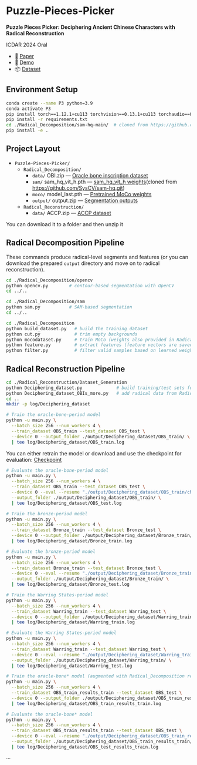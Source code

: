# Puzzle-Pieces-Picker

**Puzzle Pieces Picker: Deciphering Ancient Chinese Characters with Radical Reconstruction**

ICDAR 2024 Oral
- 📄 [Paper](https://arxiv.org/abs/2406.03019)
- 🧪 [Demo](http://vlrlabmonkey.xyz:7684)
- 📦 [Dataset](https://huggingface.co/datasets/wpj20000/P3)

## Environment Setup
```bash
conda create --name P3 python=3.9
conda activate P3
pip install torch==1.12.1+cu113 torchvision==0.13.1+cu113 torchaudio==0.12.1 --extra-index-url https://download.pytorch.org/whl/cu113
pip install -r requirements.txt
cd ./Radical_Decomposition/sam-hq-main/  # cloned from https://github.com/SysCV/sam-hq.git
pip install -e .
```

## Project Layout
- `Puzzle-Pieces-Picker/`
  - `Radical_Decomposition/`
    - `data/` OBI.zip — [Oracle bone inscription dataset](https://huggingface.co/datasets/wpj20000/P3/tree/main/Radical_Decomposition/data)
    - `sam/` sam_hq_vit_h.pth — [sam_hq_vit_h weights](https://huggingface.co/datasets/wpj20000/P3/tree/main/Radical_Decomposition/sam)(cloned from https://github.com/SysCV/sam-hq.git)
    - `moco/` model_last.pth — [Pretrained MoCo weights](https://huggingface.co/datasets/wpj20000/P3/tree/main/Radical_Decomposition/moco)
    - `output/` output.zip — [Segmentation outputs](https://huggingface.co/datasets/wpj20000/P3/tree/main/Radical_Decomposition/output)
  - `Radical_Reconstruction/`
    - `data/` ACCP.zip — [ACCP dataset](https://huggingface.co/datasets/wpj20000/P3/tree/main/Radical_Reconstruction/data)

You can download it to a folder and then unzip it

## Radical Decomposition Pipeline
These commands produce radical-level segments and features (or you can download the prepared `output` directory and move on to radical reconstruction).

```bash
cd ./Radical_Decomposition/opencv
python opencv.py        # contour-based segmentation with OpenCV
cd ../..
```

```bash
cd ./Radical_Decomposition/sam
python sam.py           # SAM-based segmentation
cd ../..
```

```bash
cd ./Radical_Decomposition
python build_dataset.py   # build the training dataset
python cut.py             # trim empty backgrounds
python mocodataset.py     # train MoCo (weights also provided in Radical_Decomposition/moco)
python feature.py         # extract features (feature vectors are saved under output)
python filter.py          # filter valid samples based on learned weights
```

## Radical Reconstruction Pipeline

```bash
cd ./Radical_Reconstruction/Dataset_Generation
python Deciphering_dataset.py             # build training/test sets for different historical periods
python Deciphering_dataset_OBIs_more.py   # add radical data from Radical_Decomposition
cd ..
mkdir -p log/Deciphering_dataset
```


```bash
# Train the oracle-bone-period model
python -u main.py \
  --batch_size 256 --num_workers 4 \
  --train_dataset OBS_train --test_dataset OBS_test \
  --device 0 --output_folder ./output/Deciphering_dataset/OBS_train/ \
  | tee log/Deciphering_dataset/OBS_train.log
```
You can either retrain the model or download and use the checkpoint for evaluation: [Checkpoint](https://huggingface.co/datasets/wpj20000/P3/tree/main/Radical_Reconstruction/output)

```bash
# Evaluate the oracle-bone-period model
python -u main.py \
  --batch_size 256 --num_workers 4 \
  --train_dataset OBS_train --test_dataset OBS_test \
  --device 0 --eval --resume "./output/Deciphering_dataset/OBS_train/checkpoints/checkpoint_ep0099.pth" \
  --output_folder ./output/Deciphering_dataset/OBS_train/ \
  | tee log/Deciphering_dataset/OBS_test.log
```

```bash
# Train the bronze-period model
python -u main.py \
  --batch_size 256 --num_workers 4 \
  --train_dataset Bronze_train --test_dataset Bronze_test \
  --device 0 --output_folder ./output/Deciphering_dataset/Bronze_train/ \
  | tee log/Deciphering_dataset/Bronze_train.log
```

```bash
# Evaluate the bronze-period model
python -u main.py \
  --batch_size 256 --num_workers 4 \
  --train_dataset Bronze_train --test_dataset Bronze_test \
  --device 0 --eval --resume "./output/Deciphering_dataset/Bronze_train/checkpoints/checkpoint_ep0099.pth" \
  --output_folder ./output/Deciphering_dataset/Bronze_train/ \
  | tee log/Deciphering_dataset/Bronze_test.log
```

```bash
# Train the Warring States-period model
python -u main.py \
  --batch_size 256 --num_workers 4 \
  --train_dataset Warring_train --test_dataset Warring_test \
  --device 0 --output_folder ./output/Deciphering_dataset/Warring_train/ \
  | tee log/Deciphering_dataset/Warring_train.log
```

```bash
# Evaluate the Warring States-period model
python -u main.py \
  --batch_size 256 --num_workers 4 \
  --train_dataset Warring_train --test_dataset Warring_test \
  --device 0 --eval --resume "./output/Deciphering_dataset/Warring_train/checkpoints/checkpoint_ep0099.pth" \
  --output_folder ./output/Deciphering_dataset/Warring_train/ \
  | tee log/Deciphering_dataset/Warring_test.log
```

```bash
# Train the oracle-bone* model (augmented with Radical_Decomposition results)
python -u main.py \
  --batch_size 256 --num_workers 4 \
  --train_dataset OBS_train_results_train --test_dataset OBS_test \
  --device 0 --output_folder ./output/Deciphering_dataset/OBS_train_results_train/ \
  | tee log/Deciphering_dataset/OBS_train_results_train.log
```

```bash
# Evaluate the oracle-bone* model
python -u main.py \
  --batch_size 256 --num_workers 4 \
  --train_dataset OBS_train_results_train --test_dataset OBS_test \
  --device 0 --eval --resume "./output/Deciphering_dataset/OBS_train_results_train/checkpoints/checkpoint_ep0099.pth" \
  --output_folder ./output/Deciphering_dataset/OBS_train_results_train/ \
  | tee log/Deciphering_dataset/OBS_test_results_train.log
```
···